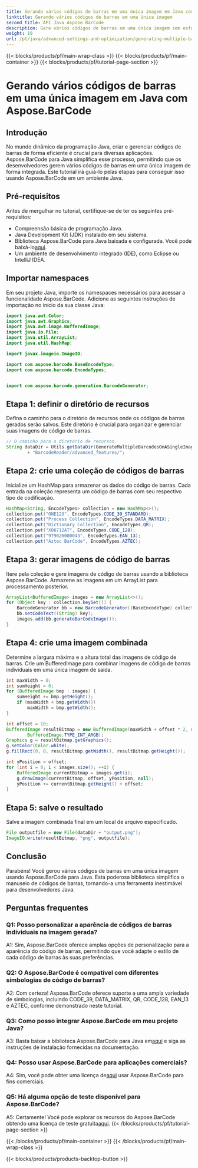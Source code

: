 ```yaml
---
title: Gerando vários códigos de barras em uma única imagem em Java com Aspose.BarCode
linktitle: Gerando vários códigos de barras em uma única imagem
second_title: API Java Aspose.BarCode
description: Gere vários códigos de barras em uma única imagem sem esforço usando Aspose.BarCode for Java. Siga nosso guia passo a passo para uma integração perfeita.
weight: 19
url: /pt/java/advanced-settings-and-optimization/generating-multiple-barcodes-single-image/
---
```


{{< blocks/products/pf/main-wrap-class >}}
{{< blocks/products/pf/main-container >}}
{{< blocks/products/pf/tutorial-page-section >}}

# Gerando vários códigos de barras em uma única imagem em Java com Aspose.BarCode

## Introdução

No mundo dinâmico da programação Java, criar e gerenciar códigos de barras de forma eficiente é crucial para diversas aplicações. Aspose.BarCode para Java simplifica esse processo, permitindo que os desenvolvedores gerem vários códigos de barras em uma única imagem de forma integrada. Este tutorial irá guiá-lo pelas etapas para conseguir isso usando Aspose.BarCode em um ambiente Java.

## Pré-requisitos

Antes de mergulhar no tutorial, certifique-se de ter os seguintes pré-requisitos:

- Compreensão básica de programação Java.
- Java Development Kit (JDK) instalado em seu sistema.
- Biblioteca Aspose.BarCode para Java baixada e configurada. Você pode baixá-lo[aqui](https://releases.aspose.com/barcode/java/).
- Um ambiente de desenvolvimento integrado (IDE), como Eclipse ou IntelliJ IDEA.

## Importar namespaces

Em seu projeto Java, importe os namespaces necessários para acessar a funcionalidade Aspose.BarCode. Adicione as seguintes instruções de importação no início da sua classe Java:

```java
import java.awt.Color;
import java.awt.Graphics;
import java.awt.image.BufferedImage;
import java.io.File;
import java.util.ArrayList;
import java.util.HashMap;

import javax.imageio.ImageIO;

import com.aspose.barcode.BaseEncodeType;
import com.aspose.barcode.EncodeTypes;


import com.aspose.barcode.generation.BarcodeGenerator;
```

## Etapa 1: definir o diretório de recursos

Defina o caminho para o diretório de recursos onde os códigos de barras gerados serão salvos. Este diretório é crucial para organizar e gerenciar suas imagens de código de barras.

```java
// O caminho para o diretório de recursos.
String dataDir = Utils.getDataDir(GenerateMultipleBarcodesOnASingleImage.class)
        + "BarcodeReader/advanced_features/";
```

## Etapa 2: crie uma coleção de códigos de barras

Inicialize um HashMap para armazenar os dados do código de barras. Cada entrada na coleção representa um código de barras com seu respectivo tipo de codificação.

```java
HashMap<String, EncodeTypes> collection = new HashMap<>();
collection.put("ONE123", EncodeTypes.CODE_39_STANDARD);
collection.put("Process Collection", EncodeTypes.DATA_MATRIX);
collection.put("Dictionary Collection", EncodeTypes.QR);
collection.put("X06712AT", EncodeTypes.CODE_128);
collection.put("979026000043", EncodeTypes.EAN_13);
collection.put("Aztec BarCode", EncodeTypes.AZTEC);
```

## Etapa 3: gerar imagens de código de barras

Itere pela coleção e gere imagens de código de barras usando a biblioteca Aspose.BarCode. Armazene as imagens em um ArrayList para processamento posterior.

```java
ArrayList<BufferedImage> images = new ArrayList<>();
for (Object key : collection.keySet()) {
    BarcodeGenerator bb = new BarcodeGenerator((BaseEncodeType) collection.get(key));
    bb.setCodeText((String) key);
    images.add(bb.generateBarCodeImage());
}
```

## Etapa 4: crie uma imagem combinada

Determine a largura máxima e a altura total das imagens de código de barras. Crie um BufferedImage para combinar imagens de código de barras individuais em uma única imagem de saída.

```java
int maxWidth = 0;
int sumHeight = 0;
for (BufferedImage bmp : images) {
    sumHeight += bmp.getHeight();
    if (maxWidth < bmp.getWidth())
        maxWidth = bmp.getWidth();
}

int offset = 10;
BufferedImage resultBitmap = new BufferedImage(maxWidth + offset * 2, sumHeight + offset * images.size(),
        BufferedImage.TYPE_INT_ARGB);
Graphics g = resultBitmap.getGraphics();
g.setColor(Color.white);
g.fillRect(0, 0, resultBitmap.getWidth(), resultBitmap.getHeight());

int yPosition = offset;
for (int i = 0; i < images.size(); ++i) {
    BufferedImage currentBitmap = images.get(i);
    g.drawImage(currentBitmap, offset, yPosition, null);
    yPosition += currentBitmap.getHeight() + offset;
}
```
## Etapa 5: salve o resultado

Salve a imagem combinada final em um local de arquivo especificado.

```java
File outputfile = new File(dataDir + "output.png");
ImageIO.write(resultBitmap, "png", outputfile);
```

## Conclusão

Parabéns! Você gerou vários códigos de barras em uma única imagem usando Aspose.BarCode para Java. Esta poderosa biblioteca simplifica o manuseio de códigos de barras, tornando-a uma ferramenta inestimável para desenvolvedores Java.

## Perguntas frequentes

### Q1: Posso personalizar a aparência de códigos de barras individuais na imagem gerada?

A1: Sim, Aspose.BarCode oferece amplas opções de personalização para a aparência do código de barras, permitindo que você adapte o estilo de cada código de barras às suas preferências.

### Q2: O Aspose.BarCode é compatível com diferentes simbologias de código de barras?

A2: Com certeza! Aspose.BarCode oferece suporte a uma ampla variedade de simbologias, incluindo CODE_39, DATA_MATRIX, QR, CODE_128, EAN_13 e AZTEC, conforme demonstrado neste tutorial.

### Q3: Como posso integrar Aspose.BarCode em meu projeto Java?

 A3: Basta baixar a biblioteca Aspose.BarCode para Java em[aqui](https://releases.aspose.com/barcode/java/) e siga as instruções de instalação fornecidas na documentação.

### Q4: Posso usar Aspose.BarCode para aplicações comerciais?

 A4: Sim, você pode obter uma licença de[aqui](https://purchase.aspose.com/buy) usar Aspose.BarCode para fins comerciais.

### Q5: Há alguma opção de teste disponível para Aspose.BarCode?

 A5: Certamente! Você pode explorar os recursos do Aspose.BarCode obtendo uma licença de teste gratuita[aqui](https://releases.aspose.com/).
{{< /blocks/products/pf/tutorial-page-section >}}

{{< /blocks/products/pf/main-container >}}
{{< /blocks/products/pf/main-wrap-class >}}

{{< blocks/products/products-backtop-button >}}
